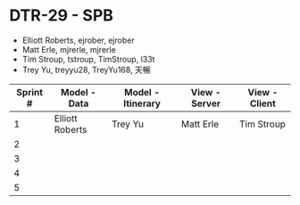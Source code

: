 # DTR-29 - SPB

* Elliott Roberts, ejrober, ejrober
* Matt Erle, mjrerle, mjrerle
* Tim Stroup, tstroup, TimStroup, l33t
* Trey Yu, treyyu28, TreyYu168, 天暢

Sprint # | Model - Data | Model - Itinerary | View - Server | View - Client
-------- | ------------ | ----------------- | ------------- | -------------
1 | Elliott Roberts | Trey Yu | Matt Erle | Tim Stroup
2 | | | |
3 | | | | 
4 | | | |
5 | | | |
